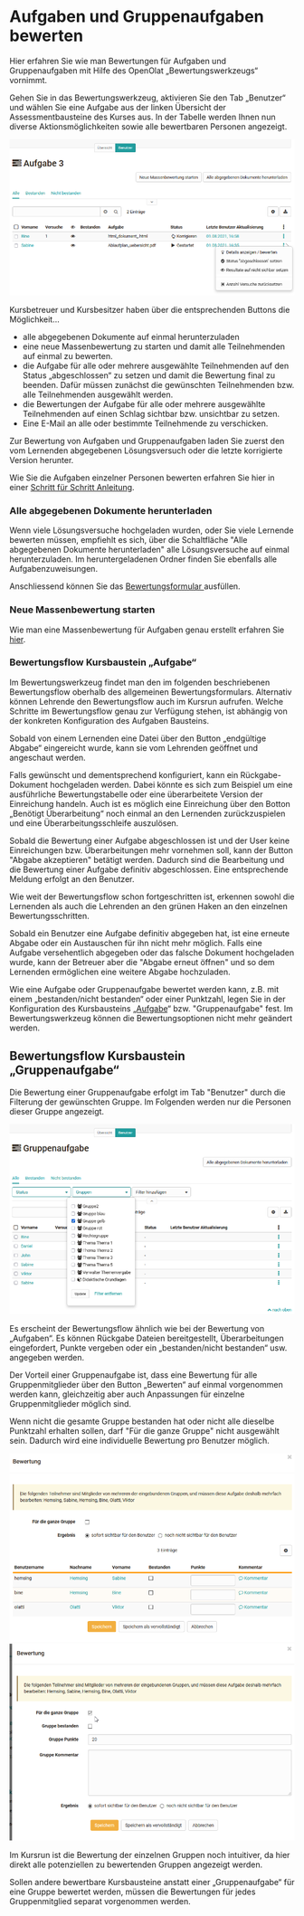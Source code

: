 # Aufgaben und Gruppenaufgaben bewerten

Hier erfahren Sie wie man Bewertungen für Aufgaben und Gruppenaufgaben mit
Hilfe des OpenOlat „Bewertungswerkzeugs“ vornimmt.

Gehen Sie in das Bewertungswerkzeug, aktivieren Sie den Tab „Benutzer“ und
wählen Sie eine Aufgabe aus der linken Übersicht der Assessmentbausteine des
Kurses aus.  In der Tabelle werden Ihnen nun diverse Aktionsmöglichkeiten
sowie alle bewertbaren Personen angezeigt.

![](assets/Aufgaben_Bewertungswerkzeug.png)

Kursbetreuer und Kursbesitzer haben über die entsprechenden Buttons die
Möglichkeit…

  * alle abgegebenen Dokumente auf einmal herunterzuladen
  * eine neue Massenbewertung zu starten und damit alle Teilnehmenden auf einmal zu bewerten.
  * die Aufgabe für alle oder mehrere ausgewählte Teilnehmenden auf den Status „abgeschlossen“ zu setzen und damit die Bewertung final zu beenden. Dafür müssen zunächst die gewünschten Teilnehmenden bzw. alle Teilnehmenden ausgewählt werden.
  * die Bewertungen der Aufgabe für alle oder mehrere ausgewählte Teilnehmenden auf einen Schlag sichtbar bzw. unsichtbar zu setzen.
  * Eine E-Mail an alle oder bestimmte Teilnehmende zu verschicken.

Zur Bewertung von Aufgaben und Gruppenaufgaben laden Sie zuerst den vom
Lernenden abgegebenen Lösungsversuch oder die letzte korrigierte Version
herunter.

Wie Sie die Aufgaben einzelner Personen bewerten erfahren Sie hier in einer
[Schritt für Schritt Anleitung](Assessment_of_learners.de.md).

### Alle abgegebenen Dokumente herunterladen

Wenn viele Lösungsversuche hochgeladen wurden, oder Sie viele Lernende
bewerten müssen, empfiehlt es sich, über die Schaltfläche "Alle abgegebenen
Dokumente herunterladen" alle Lösungsversuche auf einmal herunterzuladen. Im
heruntergeladenen Ordner finden Sie ebenfalls alle Aufgabenzuweisungen.

Anschliessend können Sie das [Bewertungsformular
](Das+Bewertungsformular.html)ausfüllen.

### Neue Massenbewertung starten

Wie man eine Massenbewertung für Aufgaben genau erstellt erfahren Sie
[hier](../../pages/viewpage.action%EF%B9%96pageId=108593558.html).

### Bewertungsflow Kursbaustein „Aufgabe“

Im Bewertungswerkzeug findet man den im folgenden beschriebenen Bewertungsflow
oberhalb des allgemeinen Bewertungsformulars. Alternativ können Lehrende den
Bewertungsflow auch im Kursrun aufrufen. Welche Schritte im Bewertungsflow
genau zur Verfügung stehen, ist abhängig von der konkreten Konfiguration des
Aufgaben Bausteins.

Sobald von einem Lernenden eine Datei über den Button „endgültige Abgabe“
eingereicht wurde, kann sie vom Lehrenden geöffnet und angeschaut werden.

Falls gewünscht und dementsprechend konfiguriert, kann ein Rückgabe-Dokument
hochgeladen werden. Dabei könnte es sich zum Beispiel um eine ausführliche
Bewertungstabelle oder eine überarbeitete Version der Einreichung handeln.
Auch ist es möglich eine Einreichung über den Botton „Benötigt Überarbeitung“
noch einmal an den Lernenden zurückzuspielen und eine Überarbeitungsschleife
auszulösen.

Sobald die Bewertung einer Aufgabe abgeschlossen ist und der User keine
Einreichungen bzw. Überarbeitungen mehr vornehmen soll, kann der Button
"Abgabe akzeptieren" betätigt werden. Dadurch sind die Bearbeitung und die
Bewertung einer Aufgabe definitiv abgeschlossen. Eine entsprechende Meldung
erfolgt an den Benutzer.

Wie weit der Bewertungsflow schon fortgeschritten ist, erkennen sowohl die
Lernenden als auch die Lehrenden an den grünen Haken an den einzelnen
Bewertungsschritten.

Sobald ein Benutzer eine Aufgabe definitiv abgegeben hat, ist eine erneute
Abgabe oder ein Austauschen für ihn nicht mehr möglich. Falls eine Aufgabe
versehentlich abgegeben oder das falsche Dokument hochgeladen wurde, kann der
Betreuer aber die "Abgabe erneut öffnen" und so dem Lernenden ermöglichen eine
weitere Abgabe hochzuladen.

Wie eine Aufgabe oder Gruppenaufgabe bewertet werden kann, z.B. mit einem
„bestanden/nicht bestanden“ oder einer Punktzahl, legen Sie in der
Konfiguration des Kursbausteins
„[Aufgabe](Aufgabe+-+Weitere+Konfigurationen.html)“ bzw. "Gruppenaufgabe"
fest. Im Bewertungswerkzeug können die Bewertungsoptionen nicht mehr geändert
werden.

## Bewertungsflow Kursbaustein „Gruppenaufgabe“

Die Bewertung einer Gruppenaufgabe erfolgt im Tab "Benutzer" durch die
Filterung der gewünschten Gruppe. Im Folgenden werden nur die Personen dieser
Gruppe angezeigt.

![](assets/Gruppenaufgabe_Bewertungswerkzueg.png)

Es erscheint der Bewertungsflow ähnlich wie bei der Bewertung von „Aufgaben“.
Es können Rückgabe Dateien bereitgestellt, Überarbeitungen eingefordert,
Punkte vergeben oder ein „bestanden/nicht bestanden“ usw. angegeben werden.

Der Vorteil einer Gruppenaufgabe ist, dass eine Bewertung für alle
Gruppenmitglieder über den Button „Bewerten“ auf einmal vorgenommen werden
kann, gleichzeitig aber auch Anpassungen für einzelne Gruppenmitglieder
möglich sind.

Wenn nicht die gesamte Gruppe bestanden hat oder nicht alle dieselbe Punktzahl
erhalten sollen, darf "Für die ganze Gruppe" nicht ausgewählt sein. Dadurch
wird eine individuelle Bewertung pro Benutzer möglich.

![](assets/Gruppenbewertung_einzeln.png)
![](assets/Gruppenbewertung1.png)

  

Im Kursrun ist die Bewertung der einzelnen Gruppen noch intuitiver, da hier
direkt alle potenziellen zu bewertenden Gruppen angezeigt werden.

Sollen andere bewertbare Kursbausteine anstatt einer „Gruppenaufgabe“ für eine
Gruppe bewertet werden, müssen die Bewertungen für jedes Gruppenmitglied
separat vorgenommen werden.

  

  

